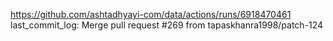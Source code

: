 https://github.com/ashtadhyayi-com/data/actions/runs/6918470461
last_commit_log: Merge pull request #269 from tapaskhanra1998/patch-124